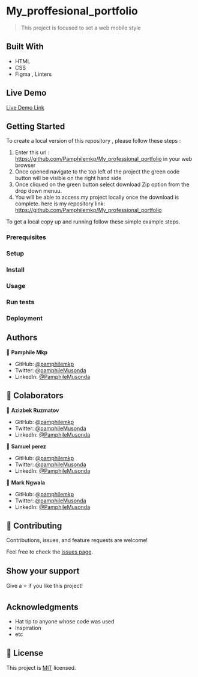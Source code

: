 
# My_proffesional_portfolio

>This project is focused to set a web mobile style


## Built With

- HTML
- CSS
- Figma , Linters

## Live Demo 

[Live Demo Link](https://pamphilemkp.github.io/My_professional_portfolio/)

## Getting Started

To create a local version of this repository , please follow these steps :

1. Enter this url : https://github.com/Pamphilemkp/My_professional_portfolio in your web browser
2. Once opened navigate to the top left of the project the green code button will be visible on the right hand side
3. Once cliqued on the green button select download Zip option from the drop down menuu.
4. You will be able to access my project locally once the download is complete. 
here is my repository link:
https://github.com/Pamphilemkp/My_professional_portfolio


To get a local copy up and running follow these simple example steps.

### Prerequisites

### Setup

### Install

### Usage

### Run tests

### Deployment



## Authors

👤 **Pamphile Mkp**

- GitHub: [@pamphilemkp](https://github.com/pamphilemkp)
- Twitter: [@pamphileMusonda](https://twitter.com/PamphileMusonda)
- LinkedIn: [@PamphileMusonda](https://linkedin.com/in/PamphileMusonda)

## 🤝 Colaborators
👤 **Azizbek Ruzmatov**

- GitHub: [@pamphilemkp](https://github.com/AzizRAA)
- Twitter: [@pamphileMusonda](https://twitter.com/)
- LinkedIn: [@PamphileMusonda](https://linkedin.com/in/)

👤 **Samuel perez**

- GitHub: [@pamphilemkp](https://github.com/SamuelTTW)
- Twitter: [@pamphileMusonda](https://twitter.com/)
- LinkedIn: [@PamphileMusonda](https://linkedin.com/in/)

👤 **Mark Ngwala**

- GitHub: [@pamphilemkp](https://github.com/Markotweyo)
- Twitter: [@pamphileMusonda](https://twitter.com/)
- LinkedIn: [@PamphileMusonda](https://linkedin.com/in/)

## 🤝 Contributing

Contributions, issues, and feature requests are welcome!

Feel free to check the [issues page](https://github.com/Pamphilemkp/My_professional_portfolio/issues).

## Show your support

Give a ⭐️ if you like this project!

## Acknowledgments

- Hat tip to anyone whose code was used
- Inspiration
- etc

## 📝 License

This project is [MIT](./MIT.md) licensed.
